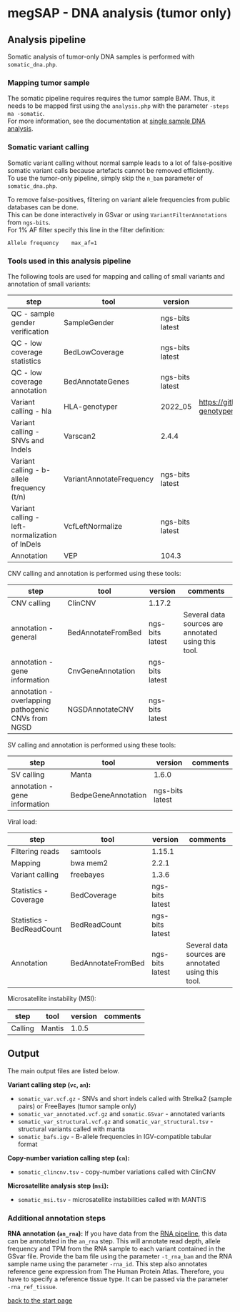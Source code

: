 # megSAP - DNA analysis (tumor only)

## Analysis pipeline

Somatic analysis of tumor-only DNA samples is performed with `somatic_dna.php`.

### Mapping tumor sample

The somatic pipeline requires requires the tumor sample BAM.
Thus, it needs to be mapped first using the `analysis.php` with the parameter `-steps ma -somatic`.  
For more information, see the documentation at [single sample DNA analysis](dna_single_sample.md).

### Somatic variant calling

Somatic variant calling without normal sample leads to a lot of false-positive somatic variant calls because artefacts cannot be removed efficiently.  
To use the tumor-only pipeline, simply skip the `n_bam` parameter of `somatic_dna.php`.

To remove false-positives, filtering on variant allele frequencies from public databases can be done.  
This can be done interactively in GSvar or using `VariantFilterAnnotations` from `ngs-bits`.  
For 1% AF filter specify this line in the filter definition:

```
Allele frequency    max_af=1
```


### Tools used in this analysis pipeline

The following tools are used for mapping and calling of small variants and annotation of small variants:

| step                                           | tool                     | version              | comments                                         |
|------------------------------------------------|--------------------------|----------------------|--------------------------------------------------|
| QC - sample gender verification                | SampleGender             | ngs-bits latest      |                                                  |
| QC - low coverage statistics                   | BedLowCoverage           | ngs-bits latest      |                                                  |
| QC - low coverage annotation                   | BedAnnotateGenes         | ngs-bits latest      |                                                  |
| Variant calling - hla                          | HLA-genotyper            | 2022_05              |   https://github.com/axelgschwind/hla-genotyper  |
| Variant calling - SNVs and Indels              | Varscan2                 | 2.4.4                |                                                  |
| Variant calling - b-allele frequency (t/n)     | VariantAnnotateFrequency | ngs-bits latest      |                                                  |
| Variant calling - left-normalization of InDels | VcfLeftNormalize         | ngs-bits latest      |                                                  |
| Annotation                                     | VEP                      | 104.3                |                                                  |

CNV calling and annotation is performed using these tools:

| step                                               | tool                 | version              | comments                                            |
|----------------------------------------------------|----------------------|----------------------|-----------------------------------------------------|
| CNV calling                                        | ClinCNV              | 1.17.2               |                                                     |
| annotation - general                               | BedAnnotateFromBed   | ngs-bits latest      | Several data sources are annotated using this tool. |
| annotation - gene information                      | CnvGeneAnnotation    | ngs-bits latest      |                                                     |
| annotation - overlapping pathogenic CNVs from NGSD | NGSDAnnotateCNV      | ngs-bits latest      |                                                     |

SV calling and annotation is performed using these tools:

| step                                      | tool                            | version              | comments                                            |
|-------------------------------------------|---------------------------------|----------------------|-----------------------------------------------------|
| SV calling                                | Manta                           | 1.6.0                |                                                     |
| annotation - gene information             | BedpeGeneAnnotation             | ngs-bits latest      |                                                     |

Viral load:

| step                                           | tool                     | version              | comments                                            |
|------------------------------------------------|--------------------------|----------------------|-----------------------------------------------------|
| Filtering reads                                | samtools                 | 1.15.1               |                                                     |
| Mapping                                        | bwa mem2                 | 2.2.1                |                                                     |
| Variant calling                                | freebayes                | 1.3.6                |                                                     |
| Statistics - Coverage                          | BedCoverage              | ngs-bits latest      |                                                     |
| Statistics - BedReadCount                      | BedReadCount             | ngs-bits latest      |                                                     |
| Annotation                                     | BedAnnotateFromBed       | ngs-bits latest      | Several data sources are annotated using this tool. |

Microsatellite instability (MSI):

| step                                           | tool                     | version              | comments                                            |
|------------------------------------------------|--------------------------|----------------------|-----------------------------------------------------|
| Calling                                        | Mantis                   | 1.0.5                |                                                     |



## Output

The main output files are listed below.

**Variant calling step (`vc`, `an`):**

* `somatic_var.vcf.gz` - SNVs and short indels called with Strelka2 (sample pairs) or FreeBayes (tumor sample only)
* `somatic_var_annotated.vcf.gz` and `somatic.GSvar` - annotated variants
* `somatic_var_structural.vcf.gz` and `somatic_var_structural.tsv` - structural variants called with manta
* `somatic_bafs.igv` - B-allele frequencies in IGV-compatible tabular format

**Copy-number variation calling step (`cn`):**

* `somatic_clincnv.tsv` - copy-number variations called with ClinCNV

**Microsatellite analysis step (`msi`):**

* `somatic_msi.tsv` - microsatellite instabilities called with MANTIS

### Additional annotation steps
**RNA annotation (`an_rna`):**
If you have data from the [RNA pipeline](rna_expression.md), this data can be annotated in the `an_rna` step. This will annotate read depth, allele frequency and TPM from the RNA sample to each variant contained in the GSvar file. Provide the bam file using the parameter `-t_rna_bam` and the RNA sample name using the parameter `-rna_id`. This step also annotates reference gene expression from The Human Protein Atlas. Therefore, you have to specify a reference tissue type. It can be passed via the parameter `-rna_ref_tissue`.


[back to the start page](../README.md)
